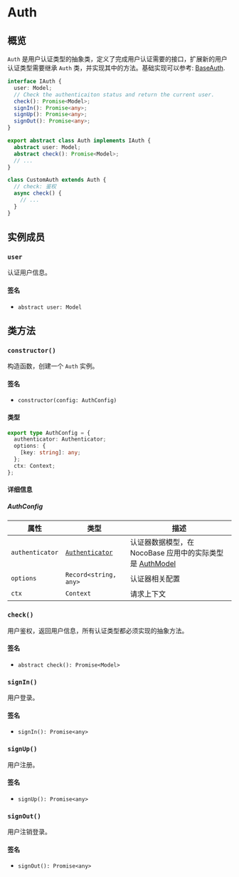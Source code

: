 # Auth

## 概览

`Auth` 是用户认证类型的抽象类，定义了完成用户认证需要的接口，扩展新的用户认证类型需要继承 `Auth` 类，并实现其中的方法。基础实现可以参考: [BaseAuth](./base-auth.md).

```ts
interface IAuth {
  user: Model;
  // Check the authenticaiton status and return the current user.
  check(): Promise<Model>;
  signIn(): Promise<any>;
  signUp(): Promise<any>;
  signOut(): Promise<any>;
}

export abstract class Auth implements IAuth {
  abstract user: Model;
  abstract check(): Promise<Model>;
  // ...
}

class CustomAuth extends Auth {
  // check: 鉴权
  async check() {
    // ...
  }
}
```

## 实例成员

### `user`

认证用户信息。

#### 签名

- `abstract user: Model`

## 类方法

### `constructor()`

构造函数，创建一个 `Auth` 实例。

#### 签名

- `constructor(config: AuthConfig)`

#### 类型

```ts
export type AuthConfig = {
  authenticator: Authenticator;
  options: {
    [key: string]: any;
  };
  ctx: Context;
};
```

#### 详细信息

##### AuthConfig

| 属性            | 类型                                            | 描述                                                                                                 |
| --------------- | ----------------------------------------------- | ---------------------------------------------------------------------------------------------------- |
| `authenticator` | [`Authenticator`](./auth-manager#authenticator) | 认证器数据模型，在 NocoBase 应用中的实际类型是 [AuthModel](../../handbook/auth/dev/api.md#authmodel) |
| `options`       | `Record<string, any>`                           | 认证器相关配置                                                                                       |
| `ctx`           | `Context`                                       | 请求上下文                                                                                           |

### `check()`

用户鉴权，返回用户信息，所有认证类型都必须实现的抽象方法。

#### 签名

- `abstract check(): Promise<Model>`

### `signIn()`

用户登录。

#### 签名

- `signIn(): Promise<any>`

### `signUp()`

用户注册。

#### 签名

- `signUp(): Promise<any>`

### `signOut()`

用户注销登录。

#### 签名

- `signOut(): Promise<any>`
